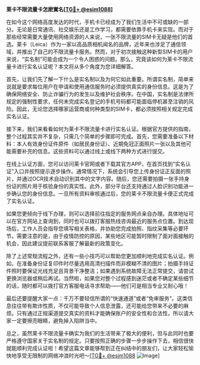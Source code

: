 **莱卡不限流量卡怎麽實名[[TG💪+ @esim1088](https://t.me/s/esim1088)]**

在如今这个网络高度发达的时代，手机卡已经成为了我们生活中不可或缺的一部分。无论是日常通讯、社交娱乐还是工作学习，都需要依靠手机卡来实现。而对于那些经常需要大量使用网络资源的人来说，一张不限流量的SIM卡无疑是他们的首选。莱卡（Leica）作为一家以高品质相机闻名的品牌，近年来也涉足了通信领域，并推出了自己的不限流量卡服务。然而，对于初次接触这种新型SIM卡的用户来说，“实名制”可能会成为一个令人困惑的问题。那么，究竟该如何为莱卡不限流量卡进行实名认证呢？本文将从多个角度为您详细解答。

首先，让我们先了解一下什么是实名制以及为何它如此重要。所谓实名制，简单来说就是要求每位用户在申请和使用通信服务时必须提供真实的身份信息。这是为了确保网络安全、防止诈骗行为的发生以及维护社会秩序。在中国，实名制是法律所规定的强制性要求，任何未完成实名登记的手机号码都可能面临停机甚至注销的风险。因此，无论您选择哪家运营商或何种类型的SIM卡，都必须按照相关规定完成实名认证。

接下来，我们来看看如何为莱卡不限流量卡进行实名认证。根据官方提供的指南，整个过程其实并不复杂，只需几个简单的步骤即可完成。首先，您需要准备以下材料：本人有效身份证件原件（如居民身份证）、近期免冠正面照片一张以及其他可能需要补充的信息。这些资料可以通过线上或线下两种方式进行提交。

在线上认证方面，您可以访问莱卡官网或者下载其官方APP，在首页找到“实名认证”入口并按照提示逐步操作。通常情况下，系统会引导您上传身份证正反面的照片，并通过OCR技术自动识别其中的文字内容。随后，您还需要拍摄一张手持身份证的照片用于核验身份的真实性。此外，部分平台还支持通过人脸识别功能进一步确认您的身份信息。一旦所有资料审核通过后，您的莱卡不限流量卡便正式完成了实名认证。

如果您更倾向于线下办理，则可以选择前往指定的服务网点亲自办理。具体地址可以在官方网站上查询到，同时也可以拨打客服热线咨询最近的服务点位置。到达现场后，工作人员会指导您填写相关表格，并协助您完成拍照、指纹采集等必要环节。需要注意的是，由于疫情防控的原因，某些地区可能暂时限制了面对面接触的机会，因此建议提前联系客服了解最新的政策变化。

除了上述常规流程之外，还有一些小技巧可以帮助您更加顺利地完成实名认证。例如，在准备身份证复印件时尽量选用高清扫描件而非模糊不清的图片；拍摄手持证件照时要保证光线充足且背景干净整洁；如果遇到系统故障无法正常提交，请尝试更换浏览器或稍后再试。当然啦，如果您对整个过程感到迷茫或者不确定某些细节的话，随时都可以拨打官方客服电话寻求帮助——他们可是相当专业又耐心哦！

最后还要提醒大家一点：千万不要轻信所谓的“快速通道”或者“免审服务”。这类信息往往带有欺诈性质，不仅可能导致个人信息泄露，还可能给您带来不必要的麻烦。只有通过正规渠道提交真实的资料才能确保账户的安全性和合法性。所以请大家一定要擦亮眼睛，避免掉入陷阱当中。

总之，虽然莱卡不限流量卡确实为我们的生活带来了极大的便利，但与此同时也要严格遵守国家关于实名制的规定。只要按照正确的步骤一步步操作下去，相信很快就能顺利完成认证啦！希望这篇文章能够帮到正在纠结中的朋友们，让大家轻松愉快地享受无限制的网络冲浪时光吧～[[TG💪+ @esim1088](https://t.me/s/esim1088) ![Image](https://i.postimg.cc/4NQfJmqS/Snipaste-2025-05-13-00-14-12.png)]